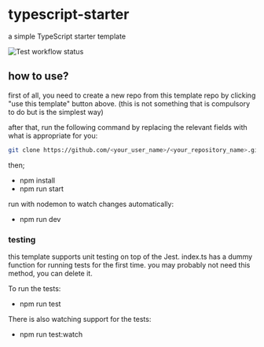 # typescript-starter

a simple TypeScript starter template

![Test workflow status](https://github.com/okan/typescript-starter/actions/workflows/test.yml/badge.svg)

## how to use?
first of all, you need to create a new repo from this template repo by clicking "use this template" button above. (this is not something that is compulsory to do but is the simplest way)

after that, run the following command by replacing the relevant fields with what is appropriate for you:

```bash
git clone https://github.com/<your_user_name>/<your_repository_name>.git
```

then;
- npm install
- npm run start

run with nodemon to watch changes automatically:
- npm run dev

### testing
this template supports unit testing on top of the Jest. index.ts has a dummy function for running tests for the first time. you may probably not need this method, you can delete it.

To run the tests:
- npm run test

There is also watching support for the tests:
- npm run test:watch